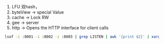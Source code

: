1. LFU
双hash，
2. byteView -> special Value
3. cache -> Lock RW
4. gee -> server
5. http -> Opens the HTTP interface for client calls

```zsh
lsof -i :8001 -i :8002 -i :8003 | grep LISTEN | awk '{print $2}' | xargs kill -9
```
